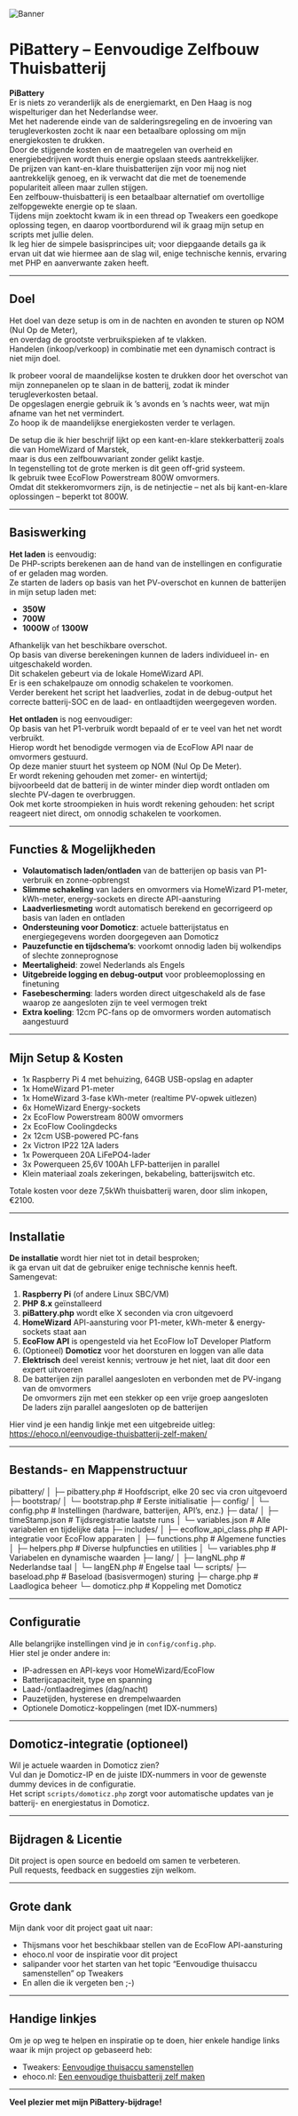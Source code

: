 ![Banner](https://github.com/user-attachments/assets/143c1ac7-f58b-4016-88dd-2aac3e8cd6f2)

# PiBattery – Eenvoudige Zelfbouw Thuisbatterij

**PiBattery**  
Er is niets zo veranderlijk als de energiemarkt, en Den Haag is nog wispelturiger dan het Nederlandse weer.  
Met het naderende einde van de salderingsregeling en de invoering van terugleverkosten zocht ik naar een betaalbare oplossing om mijn energiekosten te drukken.  
Door de stijgende kosten en de maatregelen van overheid en energiebedrijven wordt thuis energie opslaan steeds aantrekkelijker.  
De prijzen van kant-en-klare thuisbatterijen zijn voor mij nog niet aantrekkelijk genoeg, en ik verwacht dat die met de toenemende populariteit alleen maar zullen stijgen.  
Een zelfbouw-thuisbatterij is een betaalbaar alternatief om overtollige zelfopgewekte energie op te slaan.  
Tijdens mijn zoektocht kwam ik in een thread op Tweakers een goedkope oplossing tegen, en daarop voortbordurend wil ik graag mijn setup en scripts met jullie delen.  
Ik leg hier de simpele basisprincipes uit; voor diepgaande details ga ik ervan uit dat wie hiermee aan de slag wil, enige technische kennis, ervaring met PHP en aanverwante zaken heeft.  

---

## Doel

Het doel van deze setup is om in de nachten en avonden te sturen op NOM (Nul Op de Meter),  
en overdag de grootste verbruikspieken af te vlakken.  
Handelen (inkoop/verkoop) in combinatie met een dynamisch contract is niet mijn doel.  

Ik probeer vooral de maandelijkse kosten te drukken door het overschot van mijn zonnepanelen op te slaan in de batterij, zodat ik minder terugleverkosten betaal.  
De opgeslagen energie gebruik ik ’s avonds en ’s nachts weer, wat mijn afname van het net vermindert.  
Zo hoop ik de maandelijkse energiekosten verder te verlagen.

De setup die ik hier beschrijf lijkt op een kant-en-klare stekkerbatterij zoals die van HomeWizard of Marstek,  
maar is dus een zelfbouwvariant zonder gelikt kastje.  
In tegenstelling tot de grote merken is dit geen off-grid systeem.  
Ik gebruik twee EcoFlow Powerstream 800W omvormers.  
Omdat dit stekkeromvormers zijn, is de netinjectie – net als bij kant-en-klare oplossingen – beperkt tot 800W.

---

## Basiswerking

**Het laden** is eenvoudig:  
De PHP-scripts berekenen aan de hand van de instellingen en configuratie of er geladen mag worden.  
Ze starten de laders op basis van het PV-overschot en kunnen de batterijen in mijn setup laden met:
- **350W**
- **700W**
- **1000W** of **1300W**

Afhankelijk van het beschikbare overschot.  
Op basis van diverse berekeningen kunnen de laders individueel in- en uitgeschakeld worden.  
Dit schakelen gebeurt via de lokale HomeWizard API.  
Er is een schakelpauze om onnodig schakelen te voorkomen.  
Verder berekent het script het laadverlies, zodat in de debug-output het correcte batterij-SOC en de laad- en ontlaadtijden weergegeven worden.

**Het ontladen** is nog eenvoudiger:  
Op basis van het P1-verbruik wordt bepaald of er te veel van het net wordt verbruikt.  
Hierop wordt het benodigde vermogen via de EcoFlow API naar de omvormers gestuurd.  
Op deze manier stuurt het systeem op NOM (Nul Op De Meter).  
Er wordt rekening gehouden met zomer- en wintertijd;  
bijvoorbeeld dat de batterij in de winter minder diep wordt ontladen om slechte PV-dagen te overbruggen.  
Ook met korte stroompieken in huis wordt rekening gehouden: het script reageert niet direct, om onnodig schakelen te voorkomen.

---

## Functies & Mogelijkheden

- **Volautomatisch laden/ontladen** van de batterijen op basis van P1-verbruik en zonne-opbrengst
- **Slimme schakeling** van laders en omvormers via HomeWizard P1-meter, kWh-meter, energy-sockets en directe API-aansturing
- **Laadverliesmeting** wordt automatisch berekend en gecorrigeerd op basis van laden en ontladen
- **Ondersteuning voor Domoticz**: actuele batterijstatus en energiegegevens worden doorgegeven aan Domoticz
- **Pauzefunctie en tijdschema’s**: voorkomt onnodig laden bij wolkendips of slechte zonneprognose
- **Meertaligheid**: zowel Nederlands als Engels
- **Uitgebreide logging en debug-output** voor probleemoplossing en finetuning
- **Fasebescherming**: laders worden direct uitgeschakeld als de fase waarop ze aangesloten zijn te veel vermogen trekt
- **Extra koeling**: 12cm PC-fans op de omvormers worden automatisch aangestuurd

---

## Mijn Setup & Kosten

- 1x Raspberry Pi 4 met behuizing, 64GB USB-opslag en adapter
- 1x HomeWizard P1-meter
- 1x HomeWizard 3-fase kWh-meter (realtime PV-opwek uitlezen)
- 6x HomeWizard Energy-sockets
- 2x EcoFlow Powerstream 800W omvormers
- 2x EcoFlow Coolingdecks
- 2x 12cm USB-powered PC-fans
- 2x Victron IP22 12A laders
- 1x Powerqueen 20A LiFePO4-lader
- 3x Powerqueen 25,6V 100Ah LFP-batterijen in parallel
- Klein materiaal zoals zekeringen, bekabeling, batterijswitch etc.

Totale kosten voor deze 7,5kWh thuisbatterij waren, door slim inkopen, €2100.

---

## Installatie

**De installatie** wordt hier niet tot in detail besproken;  
ik ga ervan uit dat de gebruiker enige technische kennis heeft.  
Samengevat:

1. **Raspberry Pi** (of andere Linux SBC/VM)
2. **PHP 8.x** geïnstalleerd
3. **piBattery.php** wordt elke X seconden via cron uitgevoerd
4. **HomeWizard** API-aansturing voor P1-meter, kWh-meter & energy-sockets staat aan  
5. **EcoFlow API** is opengesteld via het EcoFlow IoT Developer Platform  
6. (Optioneel) **Domoticz** voor het doorsturen en loggen van alle data  
7. **Elektrisch** deel vereist kennis; vertrouw je het niet, laat dit door een expert uitvoeren
8. De batterijen zijn parallel aangesloten en verbonden met de PV-ingang van de omvormers  
   De omvormers zijn met een stekker op een vrije groep aangesloten  
   De laders zijn parallel aangesloten op de batterijen

Hier vind je een handig linkje met een uitgebreide uitleg:  
https://ehoco.nl/eenvoudige-thuisbatterij-zelf-maken/

---

## Bestands- en Mappenstructuur

pibattery/
│
├─ pibattery.php # Hoofdscript, elke 20 sec via cron uitgevoerd
├─ bootstrap/
│ └─ bootstrap.php # Eerste initialisatie
├─ config/
│ └─ config.php # Instellingen (hardware, batterijen, API’s, enz.)
├─ data/
│ ├─ timeStamp.json # Tijdsregistratie laatste runs
│ └─ variables.json # Alle variabelen en tijdelijke data
├─ includes/
│ ├─ ecoflow_api_class.php # API-integratie voor EcoFlow apparaten
│ ├─ functions.php # Algemene functies
│ ├─ helpers.php # Diverse hulpfuncties en utilities
│ └─ variables.php # Variabelen en dynamische waarden
├─ lang/
│ ├─ langNL.php # Nederlandse taal
│ └─ langEN.php # Engelse taal
└─ scripts/
├─ baseload.php # Baseload (basisvermogen) sturing
├─ charge.php # Laadlogica beheer
└─ domoticz.php # Koppeling met Domoticz


---

## Configuratie

Alle belangrijke instellingen vind je in `config/config.php`.  
Hier stel je onder andere in:
- IP-adressen en API-keys voor HomeWizard/EcoFlow
- Batterijcapaciteit, type en spanning
- Laad-/ontlaadregimes (dag/nacht)
- Pauzetijden, hysterese en drempelwaarden
- Optionele Domoticz-koppelingen (met IDX-nummers)

---

## Domoticz-integratie (optioneel)

Wil je actuele waarden in Domoticz zien?  
Vul dan je Domoticz-IP en de juiste IDX-nummers in voor de gewenste dummy devices in de configuratie.  
Het script `scripts/domoticz.php` zorgt voor automatische updates van je batterij- en energiestatus in Domoticz.

---

## Bijdragen & Licentie

Dit project is open source en bedoeld om samen te verbeteren.  
Pull requests, feedback en suggesties zijn welkom.

---

## Grote dank

Mijn dank voor dit project gaat uit naar:
- Thijsmans voor het beschikbaar stellen van de EcoFlow API-aansturing
- ehoco.nl voor de inspiratie voor dit project
- salipander voor het starten van het topic “Eenvoudige thuisaccu samenstellen” op Tweakers
- En allen die ik vergeten ben ;-)

---

## Handige linkjes

Om je op weg te helpen en inspiratie op te doen, hier enkele handige links waar ik mijn project op gebaseerd heb:  
- Tweakers: [Eenvoudige thuisaccu samenstellen](https://gathering.tweakers.net/forum/list_messages/2253584/0)
- ehoco.nl: [Een eenvoudige thuisbatterij zelf maken](https://ehoco.nl/eenvoudige-thuisbatterij-zelf-maken/)

---

**Veel plezier met mijn PiBattery-bijdrage!**